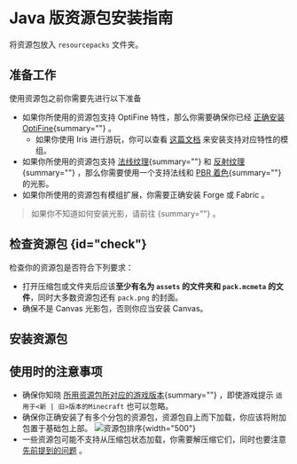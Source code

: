 # Java 版资源包安装指南

<primary-label ref="manual"/>

<secondary-label ref="jeDoc"/>
<secondary-label ref="resourceDoc"/>

<tldr>

将资源包放入 `resourcepacks` 文件夹。

</tldr>

## 准备工作

使用资源包之前你需要先进行以下准备

- 如果你所使用的资源包支持 OptiFine 特性，那么你需要确保你已经 [正确安装 OptiFine](jeInstallGame.md){summary=""} 。  
  - 如果你使用 Iris 进行游玩，你可以查看 [这篇文档](irisAsOf.md "Iris 等效 OptiFine 功能的模组") 来安装支持对应特性的模组。
- 如果你所使用的资源包支持 [法线纹理](resourcepackBasic.md#法线纹理){summary=""} 和 [反射纹理](resourcepackBasic.md#反射纹理){summary=""} ，那么你需要使用一个支持法线和 [PBR 着色](terms.md#pbr){summary=""} 的光影。
- 如果你所使用的资源包有模组扩展，你需要正确安装 Forge 或 Fabric 。

> 如果你不知道如何安装光影，请前往 [](jeInstallShaders.md){summary=""} 。

## 检查资源包 {id="check"}

检查你的资源包是否符合下列要求：
- 打开压缩包或文件夹后应该**至少有名为 `assets` 的文件夹和 `pack.mcmeta` 的文件**，同时大多数资源包还有 `pack.png` 的封面。
  <include from="uniforms.md" element-id="resourcepack_structure_simple"/>
  <include from="uniforms.md" element-id="recommend_unzipApp"/>
- 确保不是 Canvas 光影包，否则你应当安装 Canvas。

## 安装资源包

<include from="uniforms.md" element-id="install_RP"/>

## 使用时的注意事项

- 确保你知晓 [所用资源包所对应的游戏版本](resourcepackBasic.md#versionComp){summary=""} ，即使游戏提示 `适用于<新 | 旧>版本的Minecraft` 也可以忽略。
- 确保你正确安装了有多个分包的资源包，资源包自上而下加载，你应该将附加包置于基础包上部。
  ![资源包排序](pack_order.png "资源包排序"){width="500"}
- 一些资源包可能不支持从压缩包状态加载，你需要解压缩它们，同时也要注意 [先前提到的问题](#check "检查资源包") 。

<seealso>
    <category ref="related">
        <a href="jeInstallShaders.md" summary="光影包安装教程，其中包含了 OptiFine、Iris、Forge 和 Fabric 的安装教程。"/>
    </category>
    <category ref="advance">
        <a href="resourcepackBasic.md" summary="资源包中你需要知道的一些基本知识。"/>
    </category>
</seealso>
